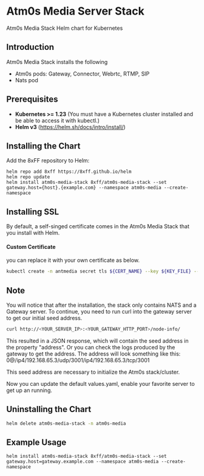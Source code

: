 # Atm0s Media Server Stack

Atm0s Media Stack Helm chart for Kubernetes

## Introduction

Atm0s Media Stack installs the following

- Atm0s pods: Gateway, Connector, Webrtc, RTMP, SIP
- Nats pod

## Prerequisites

- **Kubernetes >= 1.23** (You must have a Kubernetes cluster installed and be able to access it with kubectl.)
- **Helm v3** (https://helm.sh/docs/intro/install/)

## Installing the Chart

Add the 8xFF repository to Helm:

```shell script
helm repo add 8xff https://8xff.github.io/helm
helm repo update
helm install atm0s-media-stack 8xff/atm0s-media-stack --set gateway.host={host}.{example.com} --namespace atm0s-media --create-namespace
```

## Installing SSL

By default, a self-singed certificate comes in the Atm0s Media Stack that you install with Helm.

#### Custom Certificate

you can replace it with your own certificate as below.

```sh
kubectl create -n antmedia secret tls ${CERT_NAME} --key ${KEY_FILE} --cert ${CERT_FILE}
```

## Note

You will notice that after the installation, the stack only contains NATS and a Gateway server.
To continue, you need to run curl into the gateway server to get our initial seed address.

```bash
curl http://<YOUR_SERVER_IP>:<YOUR_GATEWAY_HTTP_PORT>/node-info/
```

This resulted in a JSON response, which will contain the seed address in the property "address".
Or you can check the logs produced by the gateway to get the address.
The address will look something like this: 0@/ip4/192.168.65.3/udp/3001/ip4/192.168.65.3/tcp/3001

This seed address are necessary to initialize the Atm0s stack/cluster.

Now you can update the default values.yaml, enable your favorite server to get up an running.

## Uninstalling the Chart

```sh
helm delete atm0s-media-stack -n atm0s-media
```

## Example Usage

```
helm install atm0s-media-stack 8xff/atm0s-media-stack --set gateway.host=gateway.example.com --namespace atm0s-media --create-namespace
```

